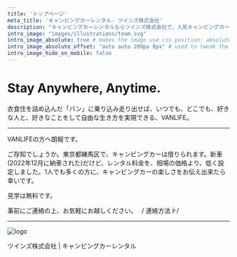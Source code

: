 ```yaml
---
title: 'トップページ'
meta_title: 'キャンピングカーレンタル- ツインズ株式会社'
description: "キャンピングカーレンタルならツインズ株式会社で、人気キャンピングカー『アレン・ハイ（キセキ）』"
intro_image: "images/illustrations/team.svg"
intro_image_absolute: true # makes the image use css position: absolute; so it looks "offset". It's a visual effect that might not always look good depending on the image you use.
intro_image_absolute_offset: "auto auto 200px 0px" # used to tweak the positioning of the absolute image if enabled above
intro_image_hide_on_mobile: false
---
```


# Stay Anywhere, Anytime.

衣食住を詰め込んだ「バン」に乗り込み走り出せば、いつでも、どこでも、好きな人と、好きなことをして自由な生き方を実現できる、VANLIFE。

---

VANLIFEの方へ朗報です。

ご存知でしょうか。東京都練馬区で、キャンピングカーは借りられます。新車(2022年12月に納車された)だけど、レンタル料金を、相場の価格より、低く設定しました。1人でも多くの方に、キャンピングカーの楽しさをお伝え出来たら幸いです。

見学は無料です。

事前にご連絡の上、お気軽にお越しください。　 / 連絡方法☟/ 


---

![logo](/images/logo/logo.jpg)

ツインズ株式会社 | キャンピングカーレンタル


